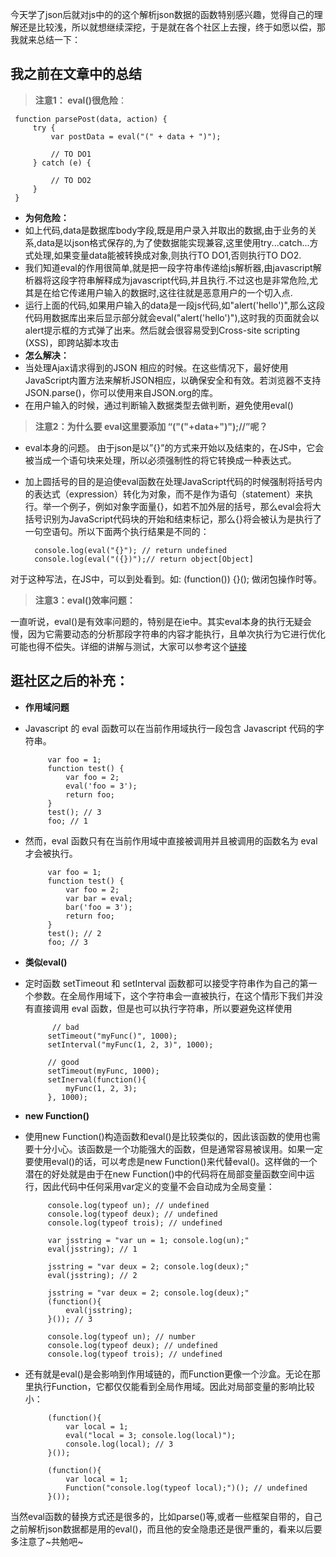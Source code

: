 今天学了json后就对js中的的这个解析json数据的函数特别感兴趣，觉得自己的理解还是比较浅，所以就想继续深挖，于是就在各个社区上去搜，终于如愿以偿，那我就来总结一下：

## 我之前在文章中的总结 ##
>**注意1： eval()很危险**：

     function parsePost(data, action) {
         try {
             var postData = eval("(" + data + ")");
             
             // TO DO1
         } catch (e) {
             
             // TO DO2
         }
     }
- **为何危险：**
 - 如上代码,data是数据库body字段,既是用户录入并取出的数据,由于业务的关系,data是以json格式保存的,为了使数据能实现兼容,这里使用try...catch...方式处理,如果变量data能被转换成对象,则执行TO DO1,否则执行TO DO2.
 - 我们知道eval的作用很简单,就是把一段字符串传递给js解析器,由javascript解析器将这段字符串解释成为javascript代码,并且执行.不过这也是非常危险,尤其是在给它传递用户输入的数据时,这往往就是恶意用户的一个切入点.
 - 运行上面的代码,如果用户输入的data是一段js代码,如"alert('hello')",那么这段代码用数据库出来后显示部分就会eval("alert('hello')"),这时我的页面就会以alert提示框的方式弹了出来。然后就会很容易受到Cross-site scripting (XSS)，即跨站脚本攻击
- **怎么解决：**
 - 当处理Ajax请求得到的JSON 相应的时候。在这些情况下，最好使用JavaScript内置方法来解析JSON相应，以确保安全和有效。若浏览器不支持JSON.parse()，你可以使用来自JSON.org的库。
 - 在用户输入的时候，通过判断输入数据类型去做判断，避免使用eval()

> **注意2：为什么要 eval这里要添加 “("("+data+")");//”呢？**

- eval本身的问题。 由于json是以”{}”的方式来开始以及结束的，在JS中，它会被当成一个语句块来处理，所以必须强制性的将它转换成一种表达式。
- 加上圆括号的目的是迫使eval函数在处理JavaScript代码的时候强制将括号内的表达式（expression）转化为对象，而不是作为语句（statement）来执行。举一个例子，例如对象字面量{}，如若不加外层的括号，那么eval会将大括号识别为JavaScript代码块的开始和结束标记，那么{}将会被认为是执行了一句空语句。所以下面两个执行结果是不同的：

        console.log(eval("{}"); // return undefined
        console.log(eval("({})");// return object[Object]

对于这种写法，在JS中，可以到处看到。如: (function()) {}();  做闭包操作时等。

> **注意3：eval()效率问题：**

一直听说，eval()是有效率问题的，特别是在ie中。其实eval本身的执行无疑会慢，因为它需要动态的分析那段字符串的内容才能执行，且单次执行为它进行优化可能也得不偿失。详细的讲解与测试，大家可以参考这个[链接](http://blog.zhaojie.me/2012/08/js-code-from-eval-benchmark.html)

## 逛社区之后的补充： ##

- **作用域问题**
 - Javascript 的 eval 函数可以在当前作用域执行一段包含 Javascript 代码的字符串。
	
			var foo = 1;
			function test() {
			    var foo = 2;
			    eval('foo = 3');
			    return foo;
			}
			test(); // 3
			foo; // 1


 - 然而，eval 函数只有在当前作用域中直接被调用并且被调用的函数名为 eval 才会被执行。

			var foo = 1;
			function test() {
			    var foo = 2;
			    var bar = eval;
			    bar('foo = 3');
			    return foo;
			}
			test(); // 2
			foo; // 3


- **类似eval()**
 - 定时函数 setTimeout 和 setInterval 函数都可以接受字符串作为自己的第一个参数。在全局作用域下，这个字符串会一直被执行，在这个情形下我们并没有直接调用 eval 函数，但是也可以执行字符串，所以要避免这样使用
 
			 // bad
			setTimeout("myFunc()", 1000);
			setInterval("myFunc(1, 2, 3)", 1000);
			
			// good
			setTimeout(myFunc, 1000);
			setInerval(function(){
			    myFunc(1, 2, 3);
			}, 1000);

- **new Function()**
 - 使用new Function()构造函数和eval()是比较类似的，因此该函数的使用也需要十分小心。该函数是一个功能强大的函数，但是通常容易被误用。如果一定要使用eval()的话，可以考虑是new Function()来代替eval()。这样做的一个潜在的好处就是由于在new Function()中的代码将在局部变量函数空间中运行，因此代码中任何采用var定义的变量不会自动成为全局变量：

			console.log(typeof un); // undefined
			console.log(typeof deux); // undefined
			console.log(typeof trois); // undefined
			
			var jsstring = "var un = 1; console.log(un);"
			eval(jsstring); // 1
			
			jsstring = "var deux = 2; console.log(deux);"
			eval(jsstring); // 2
			
			jsstring = "var deux = 2; console.log(deux);"
			(function(){
			    eval(jsstring);
			}()); // 3
			
			console.log(typeof un); // number
			console.log(typeof deux); // undefined
			console.log(typeof trois); // undefined

 - 还有就是eval()是会影响到作用域链的，而Function更像一个沙盒。无论在那里执行Function，它都仅仅能看到全局作用域。因此对局部变量的影响比较小：

			(function(){
			    var local = 1;
			    eval("local = 3; console.log(local)");
			    console.log(local); // 3
			}());
			
			(function(){
			    var local = 1;
			    Function("console.log(typeof local);")(); // undefined
			}());

当然eval函数的替换方式还是很多的，比如parse()等,或者一些框架自带的，自己之前解析json数据都是用的eval()，而且他的安全隐患还是很严重的，看来以后要多注意了~共勉吧~
